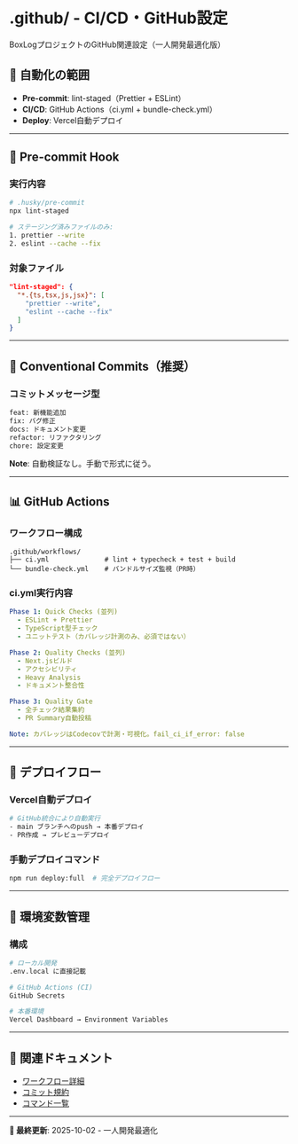 # .github/ - CI/CD・GitHub設定

BoxLogプロジェクトのGitHub関連設定（一人開発最適化版）

## 🎯 自動化の範囲

- **Pre-commit**: lint-staged（Prettier + ESLint）
- **CI/CD**: GitHub Actions（ci.yml + bundle-check.yml）
- **Deploy**: Vercel自動デプロイ

---

## 🔧 Pre-commit Hook

### 実行内容
```bash
# .husky/pre-commit
npx lint-staged

# ステージング済みファイルのみ:
1. prettier --write
2. eslint --cache --fix
```

### 対象ファイル
```json
"lint-staged": {
  "*.{ts,tsx,js,jsx}": [
    "prettier --write",
    "eslint --cache --fix"
  ]
}
```

---

## 🚨 Conventional Commits（推奨）

### コミットメッセージ型
```bash
feat: 新機能追加
fix: バグ修正
docs: ドキュメント変更
refactor: リファクタリング
chore: 設定変更
```

**Note**: 自動検証なし。手動で形式に従う。

---

## 📊 GitHub Actions

### ワークフロー構成
```
.github/workflows/
├── ci.yml              # lint + typecheck + test + build
└── bundle-check.yml    # バンドルサイズ監視（PR時）
```

### ci.yml実行内容
```yaml
Phase 1: Quick Checks (並列)
  - ESLint + Prettier
  - TypeScript型チェック
  - ユニットテスト（カバレッジ計測のみ、必須ではない）

Phase 2: Quality Checks (並列)
  - Next.jsビルド
  - アクセシビリティ
  - Heavy Analysis
  - ドキュメント整合性

Phase 3: Quality Gate
  - 全チェック結果集約
  - PR Summary自動投稿

Note: カバレッジはCodecovで計測・可視化。fail_ci_if_error: false
```

---

## 🚀 デプロイフロー

### Vercel自動デプロイ
```bash
# GitHub統合により自動実行
- main ブランチへのpush → 本番デプロイ
- PR作成 → プレビューデプロイ
```

### 手動デプロイコマンド
```bash
npm run deploy:full  # 完全デプロイフロー
```

---

## 🔐 環境変数管理

### 構成
```bash
# ローカル開発
.env.local に直接記載

# GitHub Actions (CI)
GitHub Secrets

# 本番環境
Vercel Dashboard → Environment Variables
```

---

## 🔗 関連ドキュメント

- [ワークフロー詳細](./workflows/README.md)
- [コミット規約](../docs/development/COMMIT_RULES.md)
- [コマンド一覧](../docs/development/COMMANDS.md)

---

**📖 最終更新**: 2025-10-02 - 一人開発最適化
